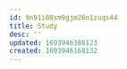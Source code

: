 ```yaml
---
id: 9n91i08sm9gjm26n1zuqs44
title: Study
desc: ''
updated: 1693946386123
created: 1693946168132
---
```


